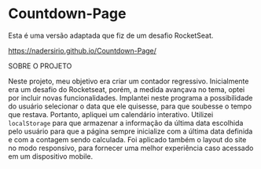 # Countdown-Page
Esta é uma versão adaptada que fiz de um desafio RocketSeat.

https://nadersirio.github.io/Countdown-Page/

SOBRE O PROJETO

Neste projeto, meu objetivo era criar um contador regressivo. Inicialmente era um desafio do Rocketseat, porém, a medida avançava no tema, optei por incluir novas funcionalidades.
Implantei neste programa a possibilidade do usuário selecionar o data que ele quisesse, para que soubesse o tempo que restava. Portanto, apliquei um calendário interativo.
Utilizei `localStorage` para que armazenar a informação da última data escolhida pelo usuário para que a página sempre inicialize com a última data definida e com a contagem sendo calculada.
Foi aplicado também o layout do site no modo responsivo, para fornecer uma melhor experiência caso acessado em um dispositivo mobile.
